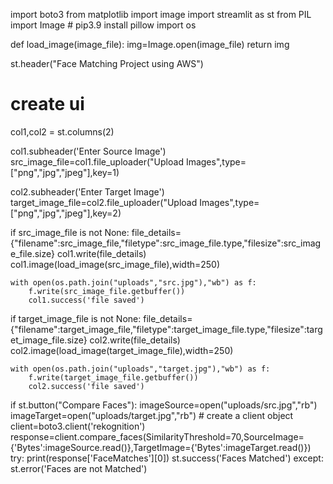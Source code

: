 import boto3
from matplotlib import image
import streamlit as st
from PIL import Image # pip3.9 install pillow
import os

def load_image(image_file):
    img=Image.open(image_file)
    return img

st.header("Face Matching Project using AWS")

# create ui
col1,col2 = st.columns(2)

col1.subheader('Enter Source Image')
src_image_file=col1.file_uploader("Upload Images",type=["png","jpg","jpeg"],key=1)

col2.subheader('Enter Target Image')
target_image_file=col2.file_uploader("Upload Images",type=["png","jpg","jpeg"],key=2)

if src_image_file is not None:
    file_details={"filename":src_image_file,"filetype":src_image_file.type,"filesize":src_image_file.size}
    col1.write(file_details)
    col1.image(load_image(src_image_file),width=250)

    with open(os.path.join("uploads","src.jpg"),"wb") as f:
        f.write(src_image_file.getbuffer())
        col1.success('file saved')


if target_image_file is not None:
    file_details={"filename":target_image_file,"filetype":target_image_file.type,"filesize":target_image_file.size}
    col2.write(file_details)
    col2.image(load_image(target_image_file),width=250)

    with open(os.path.join("uploads","target.jpg"),"wb") as f:
        f.write(target_image_file.getbuffer())
        col2.success('file saved')

if st.button("Compare Faces"):
    imageSource=open("uploads/src.jpg","rb")
    imageTarget=open("uploads/target.jpg","rb")
    # create a client object
    client=boto3.client('rekognition')
    response=client.compare_faces(SimilarityThreshold=70,SourceImage={'Bytes':imageSource.read()},TargetImage={'Bytes':imageTarget.read()})
    try:
        print(response['FaceMatches'][0])
        st.success('Faces Matched')
    except:
        st.error('Faces are not Matched')
